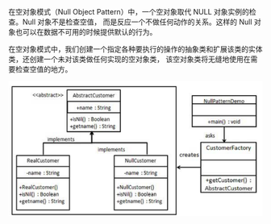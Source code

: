 在空对象模式（Null Object Pattern）中，一个空对象取代 NULL 对象实例的检查。Null 对象不是检查空值，
而是反应一个不做任何动作的关系。这样的 Null 对象也可以在数据不可用的时候提供默认的行为。

在空对象模式中，我们创建一个指定各种要执行的操作的抽象类和扩展该类的实体类，还创建一个未对该类做任何实现的空对象类，
该空对象类将无缝地使用在需要检查空值的地方。

![nullobject.png](..%2F..%2F..%2F..%2Fresources%2Fstatic%2Fimg%2Fnullobject.png)